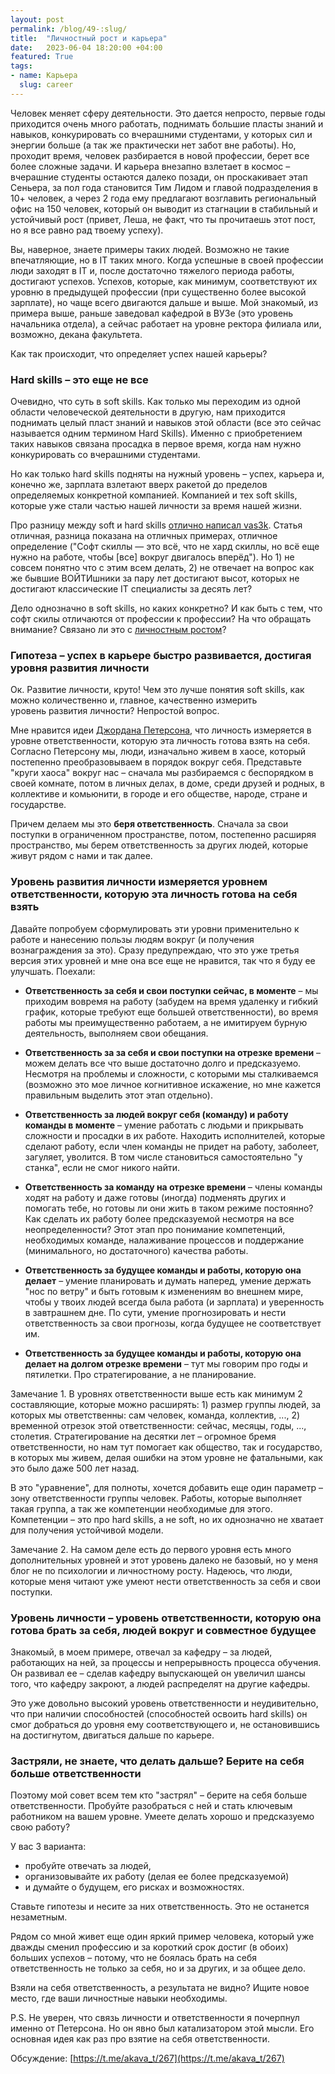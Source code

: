 ```yaml
---
layout: post
permalink: /blog/49-:slug/
title:  "Личностный рост и карьера"
date:   2023-06-04 18:20:00 +04:00
featured: True
tags: 
- name: Карьера
  slug: career
---
```


Человек меняет сферу деятельности. Это дается непросто, первые годы приходится очень много работать, поднимать большие пласты знаний и навыков, конкурировать со вчерашними студентами, у которых сил и энергии больше (а так же практически нет забот вне работы). Но, проходит время, человек разбирается в новой профессии, берет все более сложные задачи. И карьера внезапно взлетает в космос – вчерашние студенты остаются далеко позади, он проскакивает этап Сеньера, за пол года становится Тим Лидом и главой подразделения в 10+ человек, а через 2 года ему предлагают возглавить региональный офис на 150 человек, который он выводит из стагнации в стабильный и устойчивый рост (привет, Леша, не факт, что ты прочитаешь этот пост, но я все равно рад твоему успеху).

Вы, наверное, знаете примеры таких людей. Возможно не такие впечатляющие, но в IT таких много. Когда успешные в своей профессии люди заходят в IT и, после достаточно тяжелого периода работы, достигают успехов. Успехов, которые, как минимум, соответствуют их уровню в предыдущей профессии (при существенно более высокой зарплате), но чаще всего двигаются дальше и выше. Мой знакомый, из примера выше, раньше заведовал кафедрой в ВУЗе (это уровень начальника отдела), а сейчас работает на уровне ректора филиала или, возможно, декана факультета.

Как так происходит, что определяет успех нашей карьеры?

### Hard skills – это еще не все
Очевидно, что суть в soft skills. Как только мы переходим из одной области человеческой деятельности в другую, нам приходится поднимать целый пласт знаний и навыков этой области (все это сейчас называется одним термином Hard Skills). Именно с приобретением таких навыков связана просадка в первое время, когда нам нужно конкурировать со вчерашними студентами.

Но как только hard skills подняты на нужный уровень – успех, карьера и, конечно же, зарплата взлетают вверх ракетой до пределов определяемых конкретной компанией. Компанией и тех soft skills, которые уже стали частью нашей личности за время нашей жизни.

Про разницу между soft и hard skills [отлично написал vas3k](https://vas3k.blog/notes/softskills/). Статья отличная, разница показана на отличных примерах, отличное определение ("Софт скиллы — это всё, что не хард скиллы, но всё еще нужно на работе, чтобы [все] вокруг двигалось вперёд"). Но 1) не совсем понятно что с этим всем делать, 2) не отвечает на вопрос как же бывшие ВОЙТИшники за пару лет достигают высот, которых не достигают классические IT специалисты за десять лет? 

Дело однозначно в soft skills, но каких конкретно? И как быть с тем, что софт скилы отличаются от профессии к профессии? На что обращать внимание? Связано ли это с [личностным ростом](https://t.me/akava_t/265)?

### Гипотеза – успех в карьере быстро развивается, достигая уровня развития личности

Ок. Развитие личности, круто! Чем это лучше понятия soft skills, как можно количественно и, главное, качественно измерить уровень развития личности? Непростой вопрос.

Мне нравится идеи [Джордана Петерсона](https://en.wikipedia.org/wiki/Jordan_Peterson), что личность измеряется в уровне ответственности, которую эта личность готова взять на себя. Согласно Петерсону мы, люди, изначально живем в хаосе, который постепенно преобразовываем в порядок вокруг себя. Представьте "круги хаоса" вокруг нас – сначала мы разбираемся с беспорядком в своей комнате, потом в личных делах, в доме, среди друзей и родных, в коллективе и комьюнити, в городе и его обществе, народе, стране и государстве.

Причем делаем мы это **беря ответственность**. Сначала за свои поступки в ограниченном пространстве, потом, постепенно расширяя пространство, мы берем ответственность за других людей, которые живут рядом с нами и так далее.

### Уровень развития личности измеряется уровнем ответственности, которую эта личность готова на себя взять
Давайте попробуем сформулировать эти уровни применительно к работе и нанесению пользы людям вокруг (и получения вознаграждения за это). Сразу предупреждаю, что это уже третья версия этих уровней и мне она все еще не нравится, так что я буду ее улучшать. Поехали:

* **Ответственность за себя и свои поступки сейчас, в моменте** –  мы приходим вовремя на работу (забудем на время удаленку и гибкий график, которые требуют еще большей ответственности), во время работы мы преимущественно работаем, а не имитируем бурную деятельность, выполняем свои обещания.

* **Ответственность за за себя и свои поступки на отрезке времени** – можем делать все что выше достаточно долго и предсказуемо. Несмотря на проблемы и сложности, с которыми мы сталкиваемся (возможно это мое личное когнитивное искажение, но мне кажется правильным выделить этот этап отдельно).

* **Ответственность за людей вокруг себя (команду) и работу команды в моменте** – умение работать с людьми и прикрывать сложности и просадки в их работе. Находить исполнителей, которые сделают работу, если член команды не придет на работу, заболеет, загуляет, уволится. В том числе становиться самостоятельно "у станка", если не смог никого найти.

* **Ответственность за команду на отрезке времени** – члены команды ходят на работу и даже готовы (иногда) подменять других и помогать тебе, но готовы ли они жить в таком режиме постоянно? Как сделать их работу более предсказуемой несмотря на все неопределенности? Этот этап про понимание компетенций, необходимых команде, налаживание процессов и поддержание (минимального, но достаточного) качества работы.

* **Ответственность за будущее команды и работы, которую она делает** – умение планировать и думать наперед, умение держать "нос по ветру" и быть готовым к изменениям во внешнем мире, чтобы у твоих людей всегда была работа (и зарплата) и уверенность в завтрашнем дне. По сути, умение прогнозировать и нести ответственность за свои прогнозы, когда будущее не соответствует им.

* **Ответственность за будущее команды и работы, которую она делает на долгом отрезке времени** – тут мы говорим про годы и пятилетки. Про стратегирование, а не планирование.

Замечание 1. В уровнях ответственности выше есть как минимум 2 составляющие, которые можно расширять: 1) размер группы людей, за которых мы ответственны: сам человек, команда, коллектив, ..., 2) временной отрезок этой ответственности: сейчас, месяцы, годы, ..., столетия. Стратегирование на десятки лет – огромное бремя ответственности, но нам тут помогает как общество, так и государство, в которых мы живем, делая ошибки на этом уровне не фатальными, как это было даже 500 лет назад.

В это "уравнение", для полноты, хочется добавить еще один параметр – зону ответственности группы человек. Работы, которые выполняет такая группа, а так же компетенции необходимые для этого. Компетенции – это про hard skills, а не soft, но их однозначно не хватает для получения устойчивой модели.

Замечание 2. На самом деле есть до первого уровня есть много дополнительных уровней и этот уровень далеко не базовый, но у меня блог не по психологии и личностному росту. Надеюсь, что люди, которые меня читают уже умеют нести ответственность за себя и свои поступки.

### Уровень личности – уровень ответственности, которую она готова брать за себя, людей вокруг и совместное будущее

Знакомый, в моем примере, отвечал за кафедру – за людей, работающих на ней, за процессы и непрерывность процесса обучения. Он развивал ее – сделав кафедру выпускающей он увеличил шансы того, что кафедру закроют, а людей распределят на другие кафедры.

Это уже довольно высокий уровень ответственности и неудивительно, что при наличии способностей (способностей освоить hard skills) он смог добраться до уровня ему соответствующего и, не остановившись на достигнутом, двигаться дальше по карьере.

### Застряли, не знаете, что делать дальше? Берите на себя больше ответственности
Поэтому мой совет всем тем кто "застрял" – берите на себя больше ответственности. Пробуйте разобраться с ней и стать ключевым работником на вашем уровне. Умеете делать хорошо и предсказуемо свою работу?
 
У вас 3 варианта: 
* пробуйте отвечать за людей,
* организовывайте их работу  (делая ее более предсказуемой)
* и думайте о будущем, его рисках и возможностях.

Ставьте гипотезы и несите за них ответственность. Это не останется незаметным.

Рядом со мной живет еще один яркий пример человека, который уже дважды сменил профессию и за короткий срок достиг (в обоих) больших успехов – потому, что не боялась брать на себя ответственность не только за себя, но и за других, и за общее дело.

Взяли на себя ответственность, а результата не видно? Ищите новое место, где ваши личностные навыки необходимы.

P.S. Не уверен, что связь личности и ответственности я почерпнул именно от Петерсона. Но он явно был катализатором этой мысли. Его основная идея как раз про взятие на себя ответственности.


Обсуждение: [https://t.me/akava_t/267](https://t.me/akava_t/267)